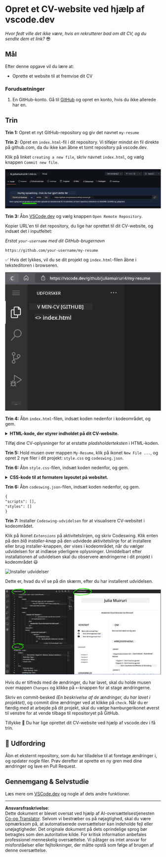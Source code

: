 <!--
CO_OP_TRANSLATOR_METADATA:
{
  "original_hash": "bd3aa6d2b879c30ea496c43aec1c49ed",
  "translation_date": "2025-08-29T08:21:22+00:00",
  "source_file": "8-code-editor/1-using-a-code-editor/assignment.md",
  "language_code": "da"
}
-->
# Opret et CV-website ved hjælp af vscode.dev

_Hvor fedt ville det ikke være, hvis en rekrutterer bad om dit CV, og du sendte dem et link?_ 😎

## Mål

Efter denne opgave vil du lære at:

- Oprette et website til at fremvise dit CV

### Forudsætninger

1. En GitHub-konto. Gå til [GitHub](https://github.com/) og opret en konto, hvis du ikke allerede har en.

## Trin

**Trin 1:** Opret et nyt GitHub-repository og giv det navnet `my-resume`

**Trin 2:** Opret en `index.html`-fil i dit repository. Vi tilføjer mindst én fil direkte på github.com, da du ikke kan åbne et tomt repository på vscode.dev.

Klik på linket `creating a new file`, skriv navnet `index.html`, og vælg knappen `Commit new file`.

![Opret en ny fil på github.com](../../../../translated_images/new-file-github.com.c886796d800e8056561829a181be1382c5303da9d902d8b2dd82b68a4806e21f.da.png)

**Trin 3:** Åbn [VSCode.dev](https://vscode.dev) og vælg knappen `Open Remote Repository`.

Kopier URL'en til det repository, du lige har oprettet til dit CV-website, og indsæt det i inputfeltet:

_Erstat `your-username` med dit GitHub-brugernavn_

```
https://github.com/your-username/my-resume
```

✅ Hvis det lykkes, vil du se dit projekt og `index.html`-filen åbne i teksteditoren i browseren.

![Opret en ny fil](../../../../translated_images/project-on-vscode.dev.e79815a9a95ee7feac72ebe5c941c91279716be37c575dbdbf2f43bea2c7d8b6.da.png)

**Trin 4:** Åbn `index.html`-filen, indsæt koden nedenfor i kodeområdet, og gem.

<details>
    <summary><b>HTML-kode, der styrer indholdet på dit CV-website.</b></summary>
    
        <html>

            <head>
                <link href="style.css" rel="stylesheet">
                <link rel="stylesheet" href="https://cdnjs.cloudflare.com/ajax/libs/font-awesome/5.15.4/css/all.min.css">
                <title>Dit navn her!</title>
            </head>
            <body>
                <header id="header">
                    <!-- CV-header med dit navn og titel -->
                    <h1>Dit navn her!</h1>
                    <hr>
                    Din rolle!
                    <hr>
                </header>
                <main>
                    <article id="mainLeft">
                        <section>
                            <h2>KONTAKT</h2>
                            <!-- Kontaktinfo inkl. sociale medier -->
                            <p>
                                <i class="fa fa-envelope" aria-hidden="true"></i>
                                <a href="mailto:username@domain.top-level domain">Skriv din e-mail her</a>
                            </p>
                            <p>
                                <i class="fab fa-github" aria-hidden="true"></i>
                                <a href="github.com/yourGitHubUsername">Skriv dit brugernavn her!</a>
                            </p>
                            <p>
                                <i class="fab fa-linkedin" aria-hidden="true"></i>
                                <a href="linkedin.com/yourLinkedInUsername">Skriv dit brugernavn her!</a>
                            </p>
                        </section>
                        <section>
                            <h2>KOMPETENCER</h2>
                            <!-- Dine kompetencer -->
                            <ul>
                                <li>Kompetence 1!</li>
                                <li>Kompetence 2!</li>
                                <li>Kompetence 3!</li>
                                <li>Kompetence 4!</li>
                            </ul>
                        </section>
                        <section>
                            <h2>UDDANNELSE</h2>
                            <!-- Din uddannelse -->
                            <h3>Skriv din uddannelse her!</h3>
                            <p>
                                Skriv din institution her!
                            </p>
                            <p>
                                Start - Slutdato
                            </p>
                        </section>            
                    </article>
                    <article id="mainRight">
                        <section>
                            <h2>OM MIG</h2>
                            <!-- Om dig -->
                            <p>Skriv en kort tekst om dig selv!</p>
                        </section>
                        <section>
                            <h2>ERHVERVSERFARING</h2>
                            <!-- Din erhvervserfaring -->
                            <h3>Jobtitel</h3>
                            <p>
                                Organisationens navn her | Startmåned – Slutmåned
                            </p>
                            <ul>
                                    <li>Opgave 1 - Skriv, hvad du gjorde!</li>
                                    <li>Opgave 2 - Skriv, hvad du gjorde!</li>
                                    <li>Skriv resultaterne/effekten af dit bidrag</li>
                                    
                            </ul>
                            <h3>Jobtitel 2</h3>
                            <p>
                                Organisationens navn her | Startmåned – Slutmåned
                            </p>
                            <ul>
                                    <li>Opgave 1 - Skriv, hvad du gjorde!</li>
                                    <li>Opgave 2 - Skriv, hvad du gjorde!</li>
                                    <li>Skriv resultaterne/effekten af dit bidrag</li>
                                    
                            </ul>
                        </section>
                    </article>
                </main>
            </body>
        </html>
</details>

Tilføj dine CV-oplysninger for at erstatte _pladsholderteksten_ i HTML-koden.

**Trin 5:** Hold musen over mappen `My-Resume`, klik på ikonet `New File ...`, og opret 2 nye filer i dit projekt: `style.css` og `codeswing.json`.

**Trin 6:** Åbn `style.css`-filen, indsæt koden nedenfor, og gem.

<details>
        <summary><b>CSS-kode til at formatere layoutet på websitet.</b></summary>
            
            body {
                font-family: 'Segoe UI', Tahoma, Geneva, Verdana, sans-serif;
                font-size: 16px;
                max-width: 960px;
                margin: auto;
            }
            h1 {
                font-size: 3em;
                letter-spacing: .6em;
                padding-top: 1em;
                padding-bottom: 1em;
            }

            h2 {
                font-size: 1.5em;
                padding-bottom: 1em;
            }

            h3 {
                font-size: 1em;
                padding-bottom: 1em;
            }
            main { 
                display: grid;
                grid-template-columns: 40% 60%;
                margin-top: 3em;
            }
            header {
                text-align: center;
                margin: auto 2em;
            }

            section {
                margin: auto 1em 4em 2em;
            }

            i {
                margin-right: .5em;
            }

            p {
                margin: .2em auto
            }

            hr {
                border: none;
                background-color: lightgray;
                height: 1px;
            }

            h1, h2, h3 {
                font-weight: 100;
                margin-bottom: 0;
            }
            #mainLeft {
                border-right: 1px solid lightgray;
            }
            
</details>

**Trin 6:** Åbn `codeswing.json`-filen, indsæt koden nedenfor, og gem.

    {
    "scripts": [],
    "styles": []
    }

**Trin 7:** Installer `Codeswing-udvidelsen` for at visualisere CV-websitet i kodeområdet.

Klik på ikonet _`Extensions`_ på aktivitetslinjen, og skriv Codeswing. Klik enten på den _blå installer-knap_ på den udvidede aktivitetslinje for at installere eller brug installer-knappen, der vises i kodeområdet, når du vælger udvidelsen for at indlæse yderligere oplysninger. Umiddelbart efter installationen af udvidelsen skal du observere ændringerne i dit projekt i kodeområdet 😃

![Installer udvidelser](../../../../8-code-editor/images/install-extension.gif)

Dette er, hvad du vil se på din skærm, efter du har installeret udvidelsen.

![Codeswing-udvidelse i aktion](../../../../translated_images/after-codeswing-extension-pb.0ebddddcf73b550994947a9084e35e2836c713ae13839d49628e3c764c1cfe83.da.png)

Hvis du er tilfreds med de ændringer, du har lavet, skal du holde musen over mappen `Changes` og klikke på `+`-knappen for at stage ændringerne.

Skriv en commit-besked _(En beskrivelse af de ændringer, du har lavet i projektet)_, og commit dine ændringer ved at klikke på `check`. Når du er færdig med at arbejde på dit projekt, skal du vælge hamburgerikonet øverst til venstre for at vende tilbage til repositoryet på GitHub.

Tillykke 🎉 Du har lige oprettet dit CV-website ved hjælp af vscode.dev i få trin.

## 🚀 Udfordring

Åbn et eksternt repository, som du har tilladelse til at foretage ændringer i, og opdater nogle filer. Prøv derefter at oprette en ny gren med dine ændringer og lave en Pull Request.

## Gennemgang & Selvstudie

Læs mere om [VSCode.dev](https://code.visualstudio.com/docs/editor/vscode-web?WT.mc_id=academic-0000-alfredodeza) og nogle af dets andre funktioner.

---

**Ansvarsfraskrivelse**:  
Dette dokument er blevet oversat ved hjælp af AI-oversættelsestjenesten [Co-op Translator](https://github.com/Azure/co-op-translator). Selvom vi bestræber os på nøjagtighed, skal du være opmærksom på, at automatiserede oversættelser kan indeholde fejl eller unøjagtigheder. Det originale dokument på dets oprindelige sprog bør betragtes som den autoritative kilde. For kritisk information anbefales professionel menneskelig oversættelse. Vi påtager os intet ansvar for misforståelser eller fejltolkninger, der måtte opstå som følge af brugen af denne oversættelse.
